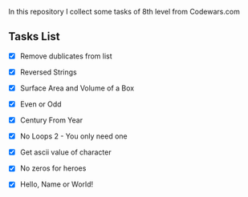 In this repository I collect some tasks of 8th level from Codewars.com

Tasks List
---
*[x] Remove dublicates from list
*[x] Reversed Strings
*[x] Surface Area and Volume of a Box
*[x] Even or Odd
*[x] Century From Year
*[x] No Loops 2 - You only need one
*[x] Get ascii value of character
*[x] No zeros for heroes
*[x] Hello, Name or World!

